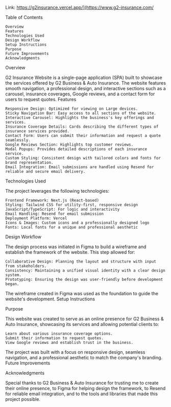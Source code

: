 Link: https://g2insurance.vercel.app/](https://www.g2-insurance.com/

Table of Contents

    Overview
    Features
    Technologies Used
    Design Workflow
    Setup Instructions
    Purpose
    Future Improvements
    Acknowledgments

Overview

G2 Insurance Website is a single-page application (SPA) built to showcase the services offered by G2 Business & Auto Insurance. The website features smooth navigation, a professional design, and interactive sections such as a carousel, insurance coverages, Google reviews, and a contact form for users to request quotes.
Features

    Responsive Design: Optimized for viewing on Large devices.
    Sticky Navigation Bar: Easy access to all sections of the website.
    Interactive Carousel: Highlights the business's key offerings and services.
    Insurance Coverage Details: Cards describing the different types of insurance services provided.
    Contact Form: Users can submit their information and request a quote seamlessly.
    Google Reviews Section: Highlights top customer reviews.
    Modal Popups: Provides detailed descriptions of each insurance service.
    Custom Styling: Consistent design with tailored colors and fonts for brand representation.
    Email Integration: Email submissions are handled using Resend for reliable and secure email delivery.

Technologies Used

The project leverages the following technologies:

    Frontend Framework: Next.js (React-based)
    Styling: Tailwind CSS for utility-first, responsive design
    JavaScript/TypeScript: For logic and interactivity
    Email Handling: Resend for email submission
    Deployment Platform: Vercel
    Icons & Images: Custom icons and a professionally designed logo
    Fonts: Local fonts for a unique and professional aesthetic

Design Workflow

The design process was initiated in Figma to build a wireframe and establish the framework of the website. This step allowed for:

    Collaborative Design: Planning the layout and structure with input from stakeholders.
    Consistency: Maintaining a unified visual identity with a clear design system.
    Prototyping: Ensuring the design was user-friendly before development began.

The wireframe created in Figma was used as the foundation to guide the website's development.
Setup Instructions

Purpose

This website was created to serve as an online presence for G2 Business & Auto Insurance, showcasing its services and allowing potential clients to:

    Learn about various insurance coverage options.
    Submit their information to request quotes.
    View Google reviews and establish trust in the business.

The project was built with a focus on responsive design, seamless navigation, and a professional aesthetic to match the company's branding.
Future Improvements

Acknowledgments

Special thanks to G2 Business & Auto Insurance for trusting me to create their online presence, to Figma for helping design the framework, to Resend for reliable email integration, and to the tools and libraries that made this project possible.
